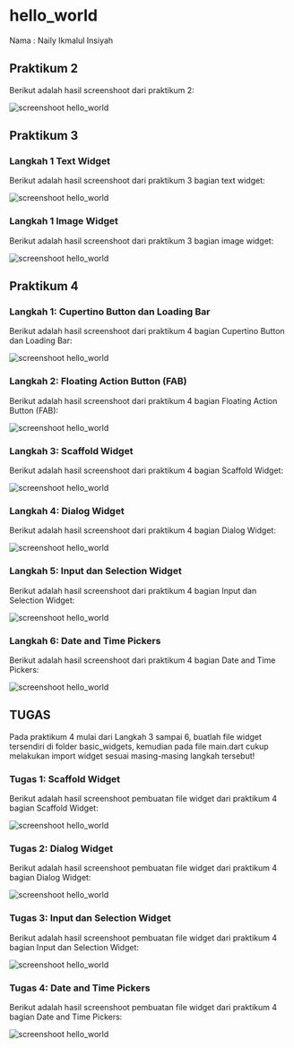 # hello_world

Nama    : Naily Ikmalul Insiyah

## Praktikum 2

Berikut adalah hasil screenshoot dari praktikum 2:

![screenshoot hello_world](images/praktikum_2.png)

## Praktikum 3
### Langkah 1 Text Widget

Berikut adalah hasil screenshoot dari praktikum 3 bagian text widget:

![screenshoot hello_world](images/praktikum_3_1.png)

### Langkah 1 Image Widget

Berikut adalah hasil screenshoot dari praktikum 3 bagian image widget:

![screenshoot hello_world](images/praktikum_3_2.png)


## Praktikum 4
### Langkah 1: Cupertino Button dan Loading Bar

Berikut adalah hasil screenshoot dari praktikum 4 bagian Cupertino Button dan Loading Bar:

![screenshoot hello_world](images/praktikum_4_3.png)

### Langkah 2: Floating Action Button (FAB)

Berikut adalah hasil screenshoot dari praktikum 4 bagian Floating Action Button (FAB):

![screenshoot hello_world](images/praktikum_4_2.png)

### Langkah 3: Scaffold Widget

Berikut adalah hasil screenshoot dari praktikum 4 bagian Scaffold Widget:

![screenshoot hello_world](images/praktikum_4_1.png)


### Langkah 4: Dialog Widget

Berikut adalah hasil screenshoot dari praktikum 4 bagian Dialog Widget:

![screenshoot hello_world](images/praktikum_4_6.png)

### Langkah 5: Input dan Selection Widget

Berikut adalah hasil screenshoot dari praktikum 4 bagian Input dan Selection Widget:

![screenshoot hello_world](images/praktikum_4_4.png)

### Langkah 6: Date and Time Pickers

Berikut adalah hasil screenshoot dari praktikum 4 bagian Date and Time Pickers:

![screenshoot hello_world](images/praktikum_4_5.png)


## TUGAS

Pada praktikum 4 mulai dari Langkah 3 sampai 6, buatlah file widget tersendiri di folder basic_widgets, kemudian pada file main.dart cukup melakukan import widget sesuai masing-masing langkah tersebut!

### Tugas 1: Scaffold Widget

Berikut adalah hasil screenshoot pembuatan file widget dari praktikum 4 bagian Scaffold Widget:

![screenshoot hello_world](images/tugas_1.png)


### Tugas 2: Dialog Widget

Berikut adalah hasil screenshoot pembuatan file widget dari praktikum 4 bagian Dialog Widget:

![screenshoot hello_world](images/tugas_2.png)

### Tugas 3: Input dan Selection Widget

Berikut adalah hasil screenshoot pembuatan file widget dari praktikum 4 bagian Input dan Selection Widget:

![screenshoot hello_world](images/tugas_3.png)

### Tugas 4: Date and Time Pickers

Berikut adalah hasil screenshoot pembuatan file widget dari praktikum 4 bagian Date and Time Pickers:

![screenshoot hello_world](images/tugas_4.png)
